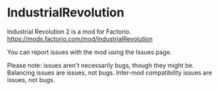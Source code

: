 # IndustrialRevolution
Industrial Revolution 2 is a mod for Factorio. https://mods.factorio.com/mod/IndustrialRevolution

You can report issues with the mod using the Issues page.

Please note: issues aren't necessarily bugs, though they might be. Balancing issues are issues, not bugs. Inter-mod compatibility issues are issues, not bugs.
